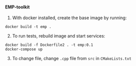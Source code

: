 #### EMP-toolkit

1. With docker installed, create the base image by running:
```
docker build -t emp .
```

2. To run tests, rebuild image and start services:
```
docker build -f Dockerfile2 . -t emp:0.1
docker-compose up
```

3. To change file, change `.cpp` file from `src` in `CMakeLists.txt`
